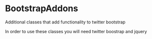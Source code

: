 BootstrapAddons
===============

Additional classes that add functionality to twitter bootstrap

In order to use these classes you will need twitter boostrap and jquery
